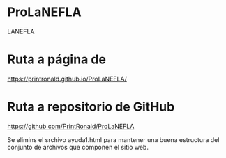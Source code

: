 # ProLaNEFLA
 LANEFLA

# Ruta a página de 
https://printronald.github.io/ProLaNEFLA/

# Ruta a repositorio de GitHub
https://github.com/PrintRonald/ProLaNEFLA


Se elimins el srchivo ayuda1.html para mantener una buena estructura del conjunto de archivos que
componen el sitio web.

